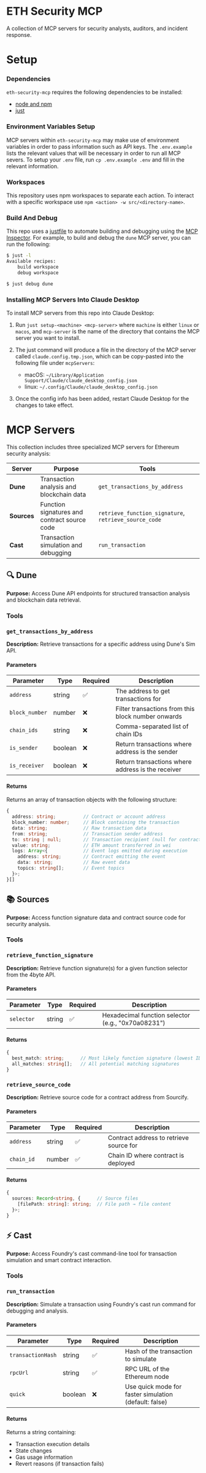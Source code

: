 # ETH Security MCP

A collection of MCP servers for security analysts, auditors, and incident response.

# Setup

### Dependencies

`eth-security-mcp` requires the following dependencies to be installed:

- [node and npm](https://docs.npmjs.com/downloading-and-installing-node-js-and-npm)
- [just](https://github.com/casey/just)

### Environment Variables Setup

MCP servers within `eth-security-mcp` may make use of environment variables in order to pass information such as API keys. The `.env.example` lists the relevant values that will be necessary in order to run all MCP severs. To setup your `.env` file, run `cp .env.example .env` and fill in the relevant information.

### Workspaces

This repository uses npm workspaces to separate each action. To interact with a specific workspace use `npm <action> -w src/<directory-name>`.

### Build And Debug

This repo uses a [justfile](https://github.com/casey/just) to automate building and debugging using the [MCP Inspector](https://github.com/modelcontextprotocol/inspector). For example, to build and debug the `dune` MCP server, you can run the following:

```bash
$ just -l
Available recipes:
    build workspace
    debug workspace

$ just debug dune
```

### Installing MCP Servers Into Claude Desktop

To install MCP servers from this repo into Claude Desktop:

1. Run `just setup-<machine> <mcp-server>` where `machine` is either `linux` or `macos`, and `mcp-server` is the name of the directory that contains the MCP server you want to install.
2. The just command will produce a file in the directory of the MCP server called `claude.config.tmp.json`, which can be copy-pasted into the following file  under `mcpServers`:

    - macOS: `~/Library/Application Support/Claude/claude_desktop_config.json`
    - linux: `~/.config/Claude/claude_desktop_config.json`

3. Once the config info has been added, restart Claude Desktop for the changes to take effect.

# MCP Servers

This collection includes three specialized MCP servers for Ethereum security analysis:

| Server | Purpose | Tools |
|--------|---------|-------|
| **Dune** | Transaction analysis and blockchain data | `get_transactions_by_address` |
| **Sources** | Function signatures and contract source code | `retrieve_function_signature`, `retrieve_source_code` |
| **Cast** | Transaction simulation and debugging | `run_transaction` |

## 🔍 Dune

**Purpose:** Access Dune API endpoints for structured transaction analysis and blockchain data retrieval.

### Tools

### `get_transactions_by_address`

**Description:** Retrieve transactions for a specific address using Dune's Sim API.

#### Parameters

| Parameter | Type | Required | Description |
|-----------|------|----------|-------------|
| `address` | string | ✅ | The address to get transactions for |
| `block_number` | number | ❌ | Filter transactions from this block number onwards |
| `chain_ids` | string | ❌ | Comma-separated list of chain IDs |
| `is_sender` | boolean | ❌ | Return transactions where address is the sender |
| `is_receiver` | boolean | ❌ | Return transactions where address is the receiver |

#### Returns

Returns an array of transaction objects with the following structure:

```typescript
{
  address: string;          // Contract or account address
  block_number: number;     // Block containing the transaction
  data: string;             // Raw transaction data
  from: string;             // Transaction sender address
  to: string | null;        // Transaction recipient (null for contract creation)
  value: string;            // ETH amount transferred in wei
  logs: Array<{             // Event logs emitted during execution
    address: string;        // Contract emitting the event
    data: string;           // Raw event data
    topics: string[];       // Event topics
  }>;
}[]
```

## 📚 Sources

**Purpose:** Access function signature data and contract source code for security analysis.

### Tools

### `retrieve_function_signature`

**Description:** Retrieve function signature(s) for a given function selector from the 4byte API.

#### Parameters

| Parameter | Type | Required | Description |
|-----------|------|----------|-------------|
| `selector` | string | ✅ | Hexadecimal function selector (e.g., "0x70a08231") |

#### Returns

```typescript
{
  best_match: string;      // Most likely function signature (lowest ID)
  all_matches: string[];   // All potential matching signatures
}
```

### `retrieve_source_code`

**Description:** Retrieve source code for a contract address from Sourcify.

#### Parameters

| Parameter | Type | Required | Description |
|-----------|------|----------|-------------|
| `address` | string | ✅ | Contract address to retrieve source for |
| `chain_id` | number | ✅ | Chain ID where contract is deployed |

#### Returns

```typescript
{
  sources: Record<string, {      // Source files
    [filePath: string]: string;  // File path → file content
  }>;
}
```

## ⚡ Cast

**Purpose:** Access Foundry's cast command-line tool for transaction simulation and smart contract interaction.

### Tools

### `run_transaction`

**Description:** Simulate a transaction using Foundry's cast run command for debugging and analysis.

#### Parameters

| Parameter | Type | Required | Description |
|-----------|------|----------|-------------|
| `transactionHash` | string | ✅ | Hash of the transaction to simulate |
| `rpcUrl` | string | ✅ | RPC URL of the Ethereum node |
| `quick` | boolean | ❌ | Use quick mode for faster simulation (default: false) |

#### Returns

Returns a string containing:
- Transaction execution details
- State changes
- Gas usage information
- Revert reasons (if transaction fails)

